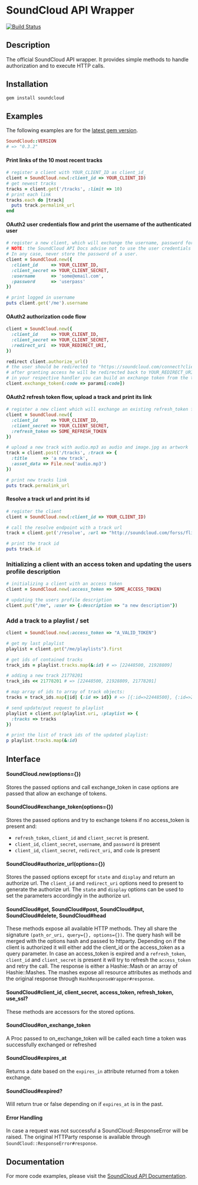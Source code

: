 # SoundCloud API Wrapper

[![Build Status](https://travis-ci.org/soundcloud/soundcloud-ruby.png?branch=master)](https://travis-ci.org/soundcloud/soundcloud-ruby)

## Description
The official SoundCloud API wrapper. It provides simple methods to handle
authorization and to execute HTTP calls.

## Installation
```sh
gem install soundcloud
```

## Examples

The following examples are for the [latest gem version](https://rubygems.org/gems/soundcloud).

```ruby
SoundCloud::VERSION
# => "0.3.2"
```

#### Print links of the 10 most recent tracks
```ruby
# register a client with YOUR_CLIENT_ID as client_id_
client = SoundCloud.new(:client_id => YOUR_CLIENT_ID)
# get newest tracks
tracks = client.get('/tracks', :limit => 10)
# print each link
tracks.each do |track|
  puts track.permalink_url
end
```

#### OAuth2 user credentials flow and print the username of the authenticated user
```ruby
# register a new client, which will exchange the username, password for an access_token
# NOTE: the SoundCloud API Docs advise not to use the user credentials flow in a web app.
# In any case, never store the password of a user.
client = SoundCloud.new({
  :client_id     => YOUR_CLIENT_ID,
  :client_secret => YOUR_CLIENT_SECRET,
  :username      => 'some@email.com',
  :password      => 'userpass'
})

# print logged in username
puts client.get('/me').username
```

#### OAuth2 authorization code flow
```ruby
client = SoundCloud.new({
  :client_id     => YOUR_CLIENT_ID,
  :client_secret => YOUR_CLIENT_SECRET,
  :redirect_uri  => YOUR_REDIRECT_URI,
})

redirect client.authorize_url()
# the user should be redirected to "https://soundcloud.com/connect?client_id=YOUR_CLIENT_ID&response_type=code&redirect_uri=YOUR_REDIRECT_URI"
# after granting access he will be redirected back to YOUR_REDIRECT_URI
# in your respective handler you can build an exchange token from the transmitted code
client.exchange_token(:code => params[:code])
```

#### OAuth2 refresh token flow, upload a track and print its link
```ruby
# register a new client which will exchange an existing refresh_token for an access_token
client = SoundCloud.new({
  :client_id     => YOUR_CLIENT_ID,
  :client_secret => YOUR_CLIENT_SECRET,
  :refresh_token => SOME_REFRESH_TOKEN
})

# upload a new track with audio.mp3 as audio and image.jpg as artwork
track = client.post('/tracks', :track => {
  :title      => 'a new track',
  :asset_data => File.new('audio.mp3')
})

# print new tracks link
puts track.permalink_url
```

#### Resolve a track url and print its id
```ruby
# register the client
client = SoundCloud.new(:client_id => YOUR_CLIENT_ID)

# call the resolve endpoint with a track url
track = client.get('/resolve', :url => "http://soundcloud.com/forss/flickermood")

# print the track id
puts track.id
```

### Initializing a client with an access token and updating the users profile description
```ruby
# initializing a client with an access token
client = SoundCloud.new(:access_token => SOME_ACCESS_TOKEN)

# updating the users profile description
client.put("/me", :user => {:description => "a new description"})
```

### Add a track to a playlist / set
```ruby
client = SoundCloud.new(:access_token => "A_VALID_TOKEN")

# get my last playlist
playlist = client.get("/me/playlists").first

# get ids of contained tracks
track_ids = playlist.tracks.map(&:id) # => [22448500, 21928809]

# adding a new track 21778201
track_ids << 21778201 # => [22448500, 21928809, 21778201]

# map array of ids to array of track objects:
tracks = track_ids.map{|id| {:id => id}} # => [{:id=>22448500}, {:id=>21928809}, {:id=>21778201}]

# send update/put request to playlist
playlist = client.put(playlist.uri, :playlist => {
  :tracks => tracks
})

# print the list of track ids of the updated playlist:
p playlist.tracks.map(&:id)
```

## Interface
#### SoundCloud.new(options={})
Stores the passed options and call exchange_token in case options are passed
that allow an exchange of tokens.

#### SoundCloud#exchange_token(options={})
Stores the passed options and try to exchange tokens if no access_token is
present and:

* `refresh_token`, `client_id` and `client_secret` is present.
* `client_id`, `client_secret`, `username`, and `password` is present
* `client_id`, `client_secret`, `redirect_uri`, and `code` is present

#### SoundCloud#authorize_url(options={})
Stores the passed options except for `state` and `display` and return an
authorize url. The `client_id` and `redirect_uri` options need to present to
generate the authorize url. The `state` and `display` options can be used to
set the parameters accordingly in the authorize url.

#### SoundCloud#get, SoundCloud#post, SoundCloud#put, SoundCloud#delete, SoundCloud#head
These methods expose all available HTTP methods. They all share the signature
`(path_or_uri, query={}, options={})`. The query hash will be merged with the
options hash and passed to httparty. Depending on if the client is authorized
it will either add the client_id or the access_token as a query parameter. In
case an access_token is expired and a `refresh_token`, `client_id` and
`client_secret` is present it will try to refresh the `access_token` and retry
the call. The response is either a Hashie::Mash or an array of Hashie::Mashes.
The mashes expose all resource attributes as methods and the original response
through `HashResponseWrapper#response`.

#### SoundCloud#client_id, client_secret, access_token, refresh_token, use_ssl?
These methods are accessors for the stored options.

#### SoundCloud#on_exchange_token
A Proc passed to on_exchange_token will be called each time a token was
successfully exchanged or refreshed

#### SoundCloud#expires_at
Returns a date based on the `expires_in` attribute returned from a token
exchange.

#### SoundCloud#expired?
Will return true or false depending on if `expires_at` is in the past.

#### Error Handling
In case a request was not successful a SoundCloud::ResponseError will be
raised. The original HTTParty response is available through
`SoundCloud::ResponseError#response`.

## Documentation

For more code examples, please visit the [SoundCloud API Documentation](http://developers.soundcloud.com/docs).
